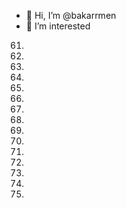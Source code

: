 - 👋 Hi, I’m @bakarrmen
- 👀 I’m interested
61.
62.
63.
64.
65.
66.
67.
68.
69.
70.
71.
72.
73.
74.
75.
